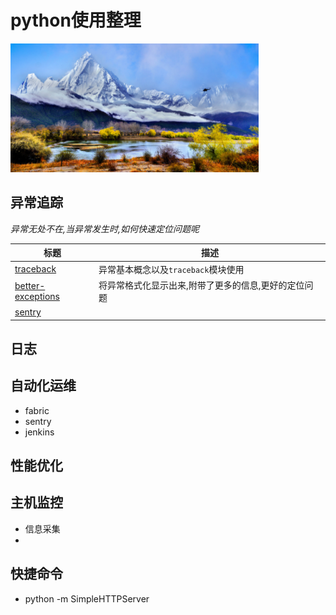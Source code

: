 # python使用整理



![](bg.png)

## 异常追踪

*异常无处不在,当异常发生时,如何快速定位问题呢*

| 标题                                       | 描述                          |
| ---------------------------------------- | --------------------------- |
| [traceback](https://github.com/510908220/arsenal/blob/master/exception_trace/traceback.md) | 异常基本概念以及`traceback`模块使用     |
| [better-exceptions](https://github.com/510908220/arsenal/blob/master/exception_trace/better_exceptions.md) | 将异常格式化显示出来,附带了更多的信息,更好的定位问题 |
| [sentry](#exception_trace/sentry.md)     |                             |



## 日志

## 自动化运维

- fabric
- sentry
- jenkins



## 性能优化

## 主机监控

- 信息采集 
- ​

## 快捷命令
- python -m SimpleHTTPServer



